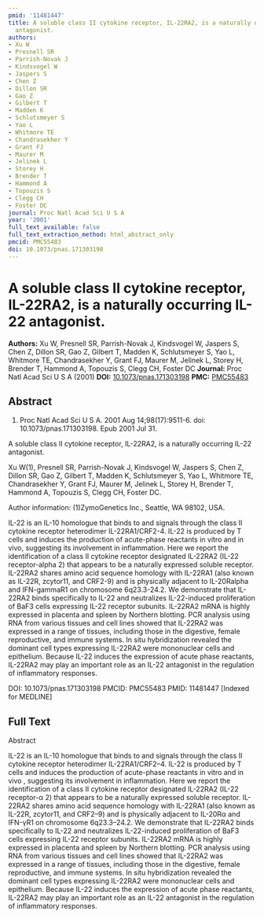 ```yaml
---
pmid: '11481447'
title: A soluble class II cytokine receptor, IL-22RA2, is a naturally occurring IL-22
  antagonist.
authors:
- Xu W
- Presnell SR
- Parrish-Novak J
- Kindsvogel W
- Jaspers S
- Chen Z
- Dillon SR
- Gao Z
- Gilbert T
- Madden K
- Schlutsmeyer S
- Yao L
- Whitmore TE
- Chandrasekher Y
- Grant FJ
- Maurer M
- Jelinek L
- Storey H
- Brender T
- Hammond A
- Topouzis S
- Clegg CH
- Foster DC
journal: Proc Natl Acad Sci U S A
year: '2001'
full_text_available: false
full_text_extraction_method: html_abstract_only
pmcid: PMC55483
doi: 10.1073/pnas.171303198
---
```


# A soluble class II cytokine receptor, IL-22RA2, is a naturally occurring IL-22 antagonist.
**Authors:** Xu W, Presnell SR, Parrish-Novak J, Kindsvogel W, Jaspers S, Chen Z, Dillon SR, Gao Z, Gilbert T, Madden K, Schlutsmeyer S, Yao L, Whitmore TE, Chandrasekher Y, Grant FJ, Maurer M, Jelinek L, Storey H, Brender T, Hammond A, Topouzis S, Clegg CH, Foster DC
**Journal:** Proc Natl Acad Sci U S A (2001)
**DOI:** [10.1073/pnas.171303198](https://doi.org/10.1073/pnas.171303198)
**PMC:** [PMC55483](https://www.ncbi.nlm.nih.gov/pmc/articles/PMC55483/)

## Abstract

1. Proc Natl Acad Sci U S A. 2001 Aug 14;98(17):9511-6. doi: 
10.1073/pnas.171303198. Epub 2001 Jul 31.

A soluble class II cytokine receptor, IL-22RA2, is a naturally occurring IL-22 
antagonist.

Xu W(1), Presnell SR, Parrish-Novak J, Kindsvogel W, Jaspers S, Chen Z, Dillon 
SR, Gao Z, Gilbert T, Madden K, Schlutsmeyer S, Yao L, Whitmore TE, 
Chandrasekher Y, Grant FJ, Maurer M, Jelinek L, Storey H, Brender T, Hammond A, 
Topouzis S, Clegg CH, Foster DC.

Author information:
(1)ZymoGenetics Inc., Seattle, WA 98102, USA.

IL-22 is an IL-10 homologue that binds to and signals through the class II 
cytokine receptor heterodimer IL-22RA1/CRF2-4. IL-22 is produced by T cells and 
induces the production of acute-phase reactants in vitro and in vivo, suggesting 
its involvement in inflammation. Here we report the identification of a class II 
cytokine receptor designated IL-22RA2 (IL-22 receptor-alpha 2) that appears to 
be a naturally expressed soluble receptor. IL-22RA2 shares amino acid sequence 
homology with IL-22RA1 (also known as IL-22R, zcytor11, and CRF2-9) and is 
physically adjacent to IL-20Ralpha and IFN-gammaR1 on chromosome 6q23.3-24.2. We 
demonstrate that IL-22RA2 binds specifically to IL-22 and neutralizes 
IL-22-induced proliferation of BaF3 cells expressing IL-22 receptor subunits. 
IL-22RA2 mRNA is highly expressed in placenta and spleen by Northern blotting. 
PCR analysis using RNA from various tissues and cell lines showed that IL-22RA2 
was expressed in a range of tissues, including those in the digestive, female 
reproductive, and immune systems. In situ hybridization revealed the dominant 
cell types expressing IL-22RA2 were mononuclear cells and epithelium. Because 
IL-22 induces the expression of acute phase reactants, IL-22RA2 may play an 
important role as an IL-22 antagonist in the regulation of inflammatory 
responses.

DOI: 10.1073/pnas.171303198
PMCID: PMC55483
PMID: 11481447 [Indexed for MEDLINE]

## Full Text

Abstract

IL-22 is an IL-10 homologue that binds to and signals through the
 class II cytokine receptor heterodimer IL-22RA1/CRF2–4. IL-22 is
 produced by T cells and induces the production of acute-phase reactants in vitro and in vivo , suggesting its
 involvement in inflammation. Here we report the identification of a
 class II cytokine receptor designated IL-22RA2 (IL-22 receptor-α 2)
 that appears to be a naturally expressed soluble receptor. IL-22RA2
 shares amino acid sequence homology with IL-22RA1 (also known as
 IL-22R, zcytor11, and CRF2–9) and is physically adjacent to IL-20Rα
 and IFN-γR1 on chromosome 6q23.3–24.2. We demonstrate that IL-22RA2
 binds specifically to IL-22 and neutralizes IL-22-induced proliferation
 of BaF3 cells expressing IL-22 receptor subunits. IL-22RA2 mRNA is
 highly expressed in placenta and spleen by Northern blotting. PCR
 analysis using RNA from various tissues and cell lines showed that
 IL-22RA2 was expressed in a range of tissues, including those in the
 digestive, female reproductive, and immune systems. In
 situ hybridization revealed the dominant cell types expressing
 IL-22RA2 were mononuclear cells and epithelium. Because IL-22 induces
 the expression of acute phase reactants, IL-22RA2 may play an important
 role as an IL-22 antagonist in the regulation of inflammatory
 responses.
